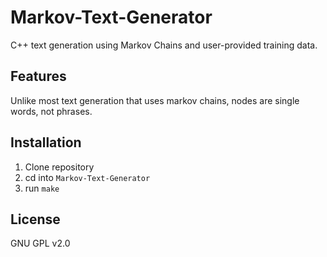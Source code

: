 # Markov-Text-Generator
C++ text generation using Markov Chains and user-provided training data.

## Features
Unlike most text generation that uses markov chains, nodes are single words, not phrases.

## Installation
1. Clone repository
2. cd into ```Markov-Text-Generator```
3. run ```make```

## License
GNU GPL v2.0

